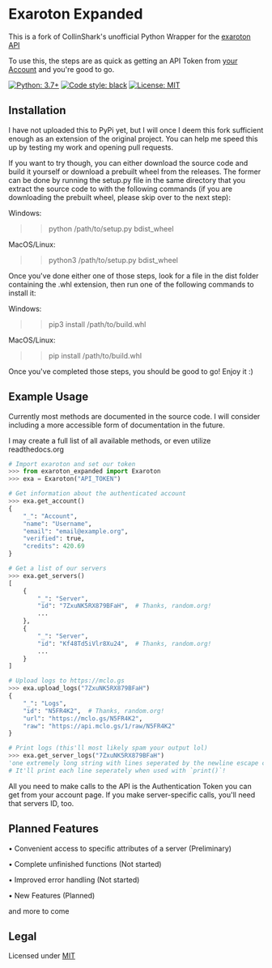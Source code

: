 # Exaroton Expanded

This is a fork of CollinShark's unofficial Python Wrapper for the [exaroton API](https://developers.exaroton.com/)

To use this, the steps are as quick as getting an API Token from [your Account](https://exaroton.com/account/) and you're good to go.

[![Python: 3.7+](https://img.shields.io/badge/Python-3.7%2B-blue)](https://www.python.org/downloads)
[![Code style: black](https://img.shields.io/badge/code%20style-black-000000.svg)](https://github.com/psf/black)
[![License: MIT](https://img.shields.io/badge/License-MIT-red)](https://gitlab.com/ColinShark/exaroton/-/blob/master/LICENSE)
<!-- [![Gitmoji: 💻🔥](https://img.shields.io/badge/Gitmoji-%F0%9F%92%BB%F0%9F%94%A5-yellow)](https://github.com/carloscuesta/gitmoji#readme) -->

## Installation
I have not uploaded this to PyPi yet, but I will once I deem this fork sufficient enough as an extension of the original project. You can help me speed this up by testing my work and opening pull requests.

If you want to try though, you can either download the source code and build it yourself or download a prebuilt wheel from the releases. The former can be done by running the setup.py file in the same directory that you extract the source code to with the following commands (if you are downloading the prebuilt wheel, please skip over to the next step):

Windows:
>> python /path/to/setup.py bdist_wheel

MacOS/Linux:
>> python3 /path/to/setup.py bdist_wheel

Once you've done either one of those steps, look for a file in the dist folder containing the .whl extension, then run one of the following commands to install it:

Windows:
>> pip3 install /path/to/build.whl

MacOS/Linux:
>> pip install /path/to/build.whl

Once you've completed those steps, you should be good to go! Enjoy it :)

## Example Usage

Currently most methods are documented in the source code. I will consider including a more accessible form of documentation in the future.

I may create a full list of all available methods, or even utilize readthedocs.org

```python
# Import exaroton and set our token
>>> from exaroton_expanded import Exaroton
>>> exa = Exaroton("API_TOKEN")

# Get information about the authenticated account
>>> exa.get_account()
{
    "_": "Account",
    "name": "Username",
    "email": "email@example.org",
    "verified": true,
    "credits": 420.69
}

# Get a list of our servers
>>> exa.get_servers()
[
    {
        "_": "Server",
        "id": "7ZxuNK5RX879BFaH",  # Thanks, random.org!
        ...
    },
    {
        "_": "Server",
        "id": "Kf48Td5iVlr8Xu24",  # Thanks, random.org!
        ...
    }
]

# Upload logs to https://mclo.gs
>>> exa.upload_logs("7ZxuNK5RX879BFaH")
{
    "_": "Logs",
    "id": "N5FR4K2",  # Thanks, random.org!
    "url": "https://mclo.gs/N5FR4K2",
    "raw": "https://api.mclo.gs/1/raw/N5FR4K2"
}

# Print logs (this'll most likely spam your output lol)
>>> exa.get_server_logs("7ZxuNK5RX879BFaH")
'one extremely long string with lines seperated by the newline escape character \n'
# It'll print each line seperately when used with `print()`!
```

All you need to make calls to the API is the Authentication Token you can get
from your account page. If you make server-specific calls, you'll need that
servers ID, too.

## Planned Features
• Convenient access to specific attributes of a server (Preliminary)

• Complete unfinished functions (Not started)

• Improved error handling (Not started)

• New Features (Planned)

and more to come

## Legal

Licensed under [MIT](https://github.com/GalacticalEdge/exaroton-expanded/blob/master/LICENSE)
